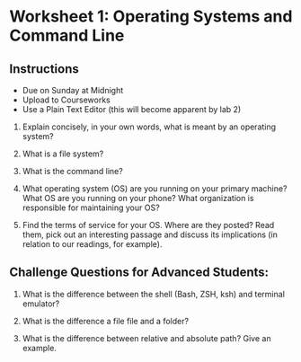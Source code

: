 # Worksheet 1: Operating Systems and Command Line

## Instructions

- Due on Sunday at Midnight
- Upload to Courseworks
- Use a Plain Text Editor (this will become apparent by lab 2)

1. Explain concisely, in your own words, what is meant by an operating system?

2. What is a file system?

3. What is the command line?

4. What operating system (OS) are you running on your primary machine? What OS
   are you running on your phone? What organization is responsible for
maintaining your OS?

5. Find the terms of service for your OS. Where are they posted? Read them,
   pick out an interesting passage and discuss its implications (in relation
to our readings, for example).


## Challenge Questions for Advanced Students:

1. What is the difference between the shell (Bash, ZSH, ksh) and terminal emulator?

2. What is the difference a file file and a folder?

3. What is the difference between relative and absolute path? Give an example.
